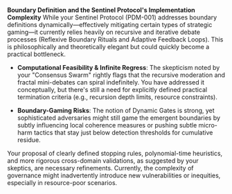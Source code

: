 **Boundary Definition and the Sentinel Protocol's Implementation Complexity**
While your Sentinel Protocol (PDM-001) addresses boundary definitions dynamically—effectively mitigating certain types of strategic gaming—it currently relies heavily on recursive and iterative debate processes (Reflexive Boundary Rituals and Adaptive Feedback Loops). This is philosophically and theoretically elegant but could quickly become a practical bottleneck.

* **Computational Feasibility & Infinite Regress**:
  The skepticism noted by your "Consensus Swarm" rightly flags that the recursive moderation and fractal mini-debates can spiral indefinitely. You have addressed it conceptually, but there's still a need for explicitly defined practical termination criteria (e.g., recursion depth limits, resource constraints).

* **Boundary-Gaming Risks**:
  The notion of Dynamic Gates is strong, yet sophisticated adversaries might still game the emergent boundaries by subtly influencing local coherence measures or pushing subtle micro-harm tactics that stay just below detection thresholds for cumulative residue.

Your proposal of clearly defined stopping rules, polynomial-time heuristics, and more rigorous cross-domain validations, as suggested by your skeptics, are necessary refinements. Currently, the complexity of governance might inadvertently introduce new vulnerabilities or inequities, especially in resource-poor scenarios.
